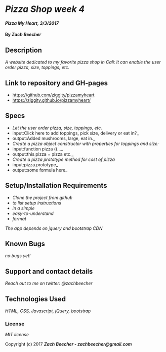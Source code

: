# _Pizza Shop week 4_

#### _Pizza My Heart, 3/3/2017_

#### By _**Zach Beecher**_

## Description

_A website dedicated to my favorite pizza shop in Cali: It can enable the user order pizza, size, toppings, etc._

## Link to repository and GH-pages

* https://github.com/ziggity/pizzamyheart
* https://ziggity.github.io/pizzamyheart/

## Specs

* _Let the user order pizza, size, toppings, etc._
* input:Click here to add toppings, pick size, delivery or eat in?_
* output:Added mushrooms, large, eat in._
* _Create a pizza object constructor with properties for toppings and size:_
* input:function pizza ()..._
* output:this.pizza = pizza etc._
* _Create a pizza prototype method for cost of pizza_
* input:pizza.prototype_
* output:some formula here_


## Setup/Installation Requirements

* _Clone the project from github_
* _to list setup instructions_
* _in a simple_
* _easy-to-understand_
* _format_

_The app depends on jquery and bootstrap CDN_

## Known Bugs

_no bugs yet!_

## Support and contact details

_Reach out to me on twitter: @zachbeecher_

## Technologies Used

_HTML, CSS, Javascript, jQuery, bootstrap_

### License

*MIT license*

Copyright (c) 2017 **_Zach Beecher - zachbeecher@gmail.com_**
